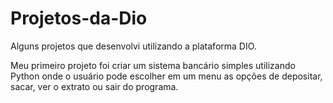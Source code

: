 # Projetos-da-Dio
 Alguns projetos que desenvolvi utilizando a plataforma DIO.

Meu primeiro projeto foi criar um sistema bancário simples utilizando Python onde o usuário pode escolher em um menu as opções de depositar, sacar, ver o extrato ou sair do programa.
